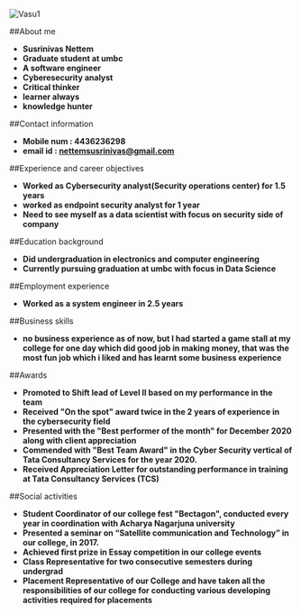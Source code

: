 ![Vasu1](https://user-images.githubusercontent.com/79036336/188333365-cf029777-7d34-4c47-b041-96466cae2953.jpeg)


##About me
* **Susrinivas Nettem**
* **Graduate student at umbc**
* **A software engineer**
* **Cyberesecurity analyst**
* **Critical thinker**
* **learner always**
* **knowledge hunter**

##Contact information
* **Mobile num : 4436236298**
* **email id : nettemsusrinivas@gmail.com**

##Experience and career objectives
* **Worked as Cybersecurity analyst(Security operations center) for 1.5 years**
* **worked as endpoint security analyst for 1 year**
* **Need to see myself as a data scientist with focus on security side of company**

##Education background
* **Did undergraduation in electronics and computer engineering**
* **Currently pursuing graduation at umbc with focus in Data Science**

##Employment experience
* **Worked as a system engineer in 2.5 years**

##Business skills
* **no business experience as of now, but I had started a game stall at my college for one day which did good job in making money, that was the most fun job which i liked and has learnt some business experience**

##Awards
* **Promoted to Shift lead of Level II based on my performance in the team**
* **Received "On the spot" award twice in the 2 years of experience in the cybersecurity field**
* **Presented with the "Best performer of the month" for December 2020 along with client
appreciation**
* **Commended with "Best Team Award" in the Cyber Security vertical of Tata Consultancy Services
for the year 2020.**
* **Received Appreciation Letter for outstanding performance in training at Tata Consultancy
Services (TCS)**

##Social activities
* **Student Coordinator of our college fest "Bectagon", conducted every year in coordination with
Acharya Nagarjuna university**
* **Presented a seminar on “Satellite communication and Technology” in our college, in 2017.**
* **Achieved first prize in Essay competition in our college events**
* **Class Representative for two consecutive semesters during undergrad**
* **Placement Representative of our College and have taken all the responsibilities of our college for
conducting various developing activities required for placements**


